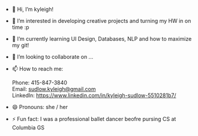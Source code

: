 - 👋 Hi, I’m kyleigh!
- 👀 I’m interested in developing creative projects and turning my HW in on time :p 
- 🌱 I’m currently learning UI Design, Databases, NLP and how to maximize my git!
- 💞️ I’m looking to collaborate on ...
- 📫 How to reach me:

  Phone: 415-847-3840    
  Email: sudlow.kyleigh@gmail.com    
  LinkedIn: https://www.linkedin.com/in/kyleigh-sudlow-5510281b7/
  
- 😄 Pronouns: she / her
- ⚡ Fun fact: I was a professional ballet dancer beofre pursing CS at Columbia GS 
